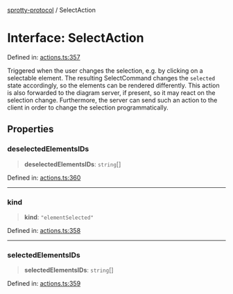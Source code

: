 
[sprotty-protocol](../globals) / SelectAction

# Interface: SelectAction

Defined in: [actions.ts:357](https://github.com/eclipse-sprotty/sprotty/blob/f9b2433481cc27a1ac0c92d525a92039ae7f6c76/packages/sprotty-protocol/src/actions.ts#L357)

Triggered when the user changes the selection, e.g. by clicking on a selectable element. The resulting
SelectCommand changes the `selected` state accordingly, so the elements can be rendered differently.
This action is also forwarded to the diagram server, if present, so it may react on the selection change.
Furthermore, the server can send such an action to the client in order to change the selection programmatically.

## Properties

### deselectedElementsIDs

> **deselectedElementsIDs**: `string`[]

Defined in: [actions.ts:360](https://github.com/eclipse-sprotty/sprotty/blob/f9b2433481cc27a1ac0c92d525a92039ae7f6c76/packages/sprotty-protocol/src/actions.ts#L360)

***

### kind

> **kind**: `"elementSelected"`

Defined in: [actions.ts:358](https://github.com/eclipse-sprotty/sprotty/blob/f9b2433481cc27a1ac0c92d525a92039ae7f6c76/packages/sprotty-protocol/src/actions.ts#L358)

***

### selectedElementsIDs

> **selectedElementsIDs**: `string`[]

Defined in: [actions.ts:359](https://github.com/eclipse-sprotty/sprotty/blob/f9b2433481cc27a1ac0c92d525a92039ae7f6c76/packages/sprotty-protocol/src/actions.ts#L359)
